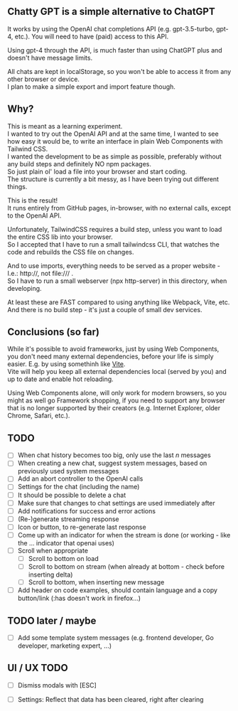 ## Chatty GPT is a simple alternative to ChatGPT

It works by using the OpenAI chat completions API (e.g. gpt-3.5-turbo, gpt-4, etc.).
You will need to have (paid) access to this API.

Using gpt-4 through the API, is much faster than using ChatGPT plus and doesn't have message limits.  

All chats are kept in localStorage, so you won't be able to access it from any other browser or device.  
I plan to make a simple export and import feature though.

## Why?

This is meant as a learning experiment.  
I wanted to try out the OpenAI API and at the same time, I wanted to see how easy it would be, to write an interface in plain Web Components with Tailwind CSS.  
I wanted the development to be as simple as possible, preferably without any build steps and definitely NO npm packages.  
So just plain ol' load a file into your browser and start coding.  
The structure is currently a bit messy, as I have been trying out different things. 

This is the result!  
It runs entirely from GitHub pages, in-browser, with no external calls, except to the OpenAI API.

Unfortunately, TailwindCSS requires a build step, unless you want to load the entire CSS lib into your browser.  
So I accepted that I have to run a small tailwindcss CLI, that watches the code and rebuilds the CSS file on changes.

And to use imports, everything needs to be served as a proper website - I.e.: http://, not file:/// .  
So I have to run a small webserver (npx http-server) in this directory, when developing.  

At least these are FAST compared to using anything like Webpack, Vite, etc.  
And there is no build step - it's just a couple of small dev services.

## Conclusions (so far)

While it's possible to avoid frameworks, just by using Web Components, you don't need many external dependencies, before your life is simply easier. E.g. by using somethinh like [Vite](https://vitejs.dev).  
Vite will help you keep all external dependencies local (served by you) and up to date and enable hot reloading.

Using Web Components alone, will only work for modern browsers, so you might as well go Framework shopping, if you need to support any browser that is no longer supported by their creators (e.g. Internet Explorer, older Chrome, Safari, etc.).  

## TODO
 - [ ] When chat history becomes too big, only use the last _n_ messages
 - [ ] When creating a new chat, suggest system messages, based on previously used system messages
 - [ ] Add an abort controller to the OpenAI calls
 - [ ] Settings for the chat (including the name)
 - [ ] It should be possible to delete a chat
 - [ ] Make sure that changes to chat settings are used immediately after
 - [ ] Add notifications for success and error actions
 - [ ] (Re-)generate streaming response
 - [ ] Icon or button, to re-generate last response
 - [ ] Come up with an indicator for when the stream is done (or working - like the ... indicator that openai uses) 
 - [ ] Scroll when appropriate
   - [ ] Scroll to bottom on load
   - [ ] Scroll to bottom on stream (when already at bottom - check before inserting delta)
   - [ ] Scroll to bottom, when inserting new message
 - [ ] Add header on code examples, should contain language and a copy button/link (:has doesn't work in firefox...)

## TODO later / maybe
 - [ ] Add some template system messages (e.g. frontend developer, Go developer, marketing expert, ...)

## UI / UX TODO
 - [ ] Dismiss modals with [ESC]
 - [ ] Settings: Reflect that data has been cleared, right after clearing

